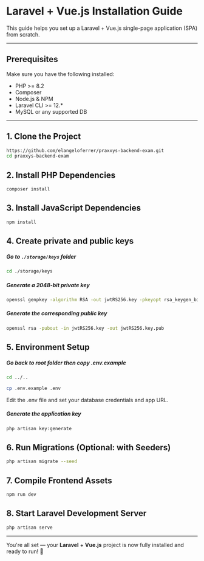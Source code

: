 # Laravel + Vue.js Installation Guide

This guide helps you set up a Laravel + Vue.js single-page application (SPA) from scratch.

---

## Prerequisites

Make sure you have the following installed:

- PHP >= 8.2
- Composer
- Node.js & NPM
- Laravel CLI >= 12.\*
- MySQL or any supported DB

---

## 1. Clone the Project

```bash
https://github.com/elangeloferrer/praxxys-backend-exam.git
cd praxxys-backend-exam
```

## 2. Install PHP Dependencies

```bash
composer install
```

## 3. Install JavaScript Dependencies

```bash
npm install
```

## 4. Create private and public keys

##### Go to `./storage/keys` folder

```bash
cd ./storage/keys
```

##### Generate a 2048-bit private key

```bash
openssl genpkey -algorithm RSA -out jwtRS256.key -pkeyopt rsa_keygen_bits:2048
```

##### Generate the corresponding public key

```bash
openssl rsa -pubout -in jwtRS256.key -out jwtRS256.key.pub
```

## 5. Environment Setup

##### Go back to root folder then copy .env.example

```bash
cd ../..
```

```bash
cp .env.example .env
```

Edit the .env file and set your database credentials and app URL.

##### Generate the application key

```bash
php artisan key:generate
```

## 6. Run Migrations (Optional: with Seeders)

```bash
php artisan migrate --seed
```

## 7. Compile Frontend Assets

```bash
npm run dev
```

## 8. Start Laravel Development Server

```bash
php artisan serve
```

---

You're all set — your **Laravel** + **Vue.js** project is now fully installed and ready to run! 🚀
